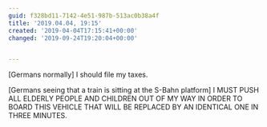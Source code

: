 ```yaml
---
guid: f328bd11-7142-4e51-987b-513ac0b38a4f
title: '2019.04.04, 19:15'
created: '2019-04-04T17:15:41+00:00'
changed: '2019-09-24T19:20:04+00:00'


---
```


[Germans normally] 
I should file my taxes.

[Germans seeing that a train is sitting at the S-Bahn platform] 
I MUST PUSH ALL ELDERLY PEOPLE AND CHILDREN OUT OF MY WAY IN ORDER TO BOARD THIS VEHICLE THAT WILL BE REPLACED BY AN IDENTICAL ONE IN THREE MINUTES.
